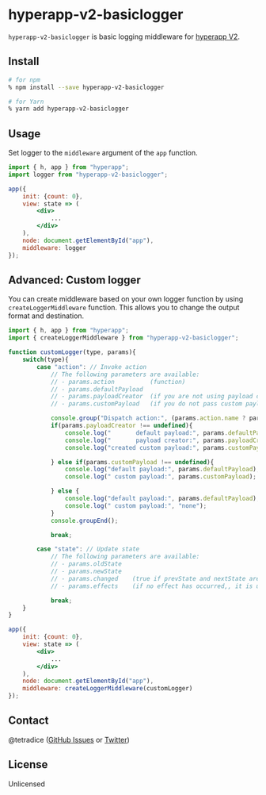 # hyperapp-v2-basiclogger

`hyperapp-v2-basiclogger` is basic logging middleware for [hyperapp V2](https://github.com/jorgebucaran/hyperapp).

## Install

```sh
# for npm
% npm install --save hyperapp-v2-basiclogger

# for Yarn
% yarn add hyperapp-v2-basiclogger
```

## Usage

Set logger to the `middleware` argument of the `app` function.

```jsx
import { h, app } from "hyperapp";
import logger from "hyperapp-v2-basiclogger";

app({
    init: {count: 0},
    view: state => (
        <div>
            ...
        </div>
    ),
    node: document.getElementById("app"),
    middleware: logger
});
```

## Advanced: Custom logger

You can create middleware based on your own logger function by using `createLoggerMiddleware` function. This allows you to change the output format and destination.

```jsx
import { h, app } from "hyperapp";
import { createLoggerMiddleware } from "hyperapp-v2-basiclogger";

function customLogger(type, params){
    switch(type){
        case "action": // Invoke action
            // The following parameters are available:
            // - params.action          (function)
            // - params.defaultPayload  
            // - params.payloadCreator  (if you are not using payload creator, it is undefined)
            // - params.customPayload   (if you do not pass custom payload, it is undefined)

            console.group("Dispatch action:", (params.action.name ? params.action.name : params.action));
            if(params.payloadCreator !== undefined){
                console.log("       default payload:", params.defaultPayload);
                console.log("       payload creator:", params.payloadCreator);
                console.log("created custom payload:", params.customPayload);

            } else if(params.customPayload !== undefined){
                console.log("default payload:", params.defaultPayload);
                console.log(" custom payload:", params.customPayload);

            } else {
                console.log("default payload:", params.defaultPayload);
                console.log(" custom payload:", "none");
            }
            console.groupEnd();

            break;

        case "state": // Update state
            // The following parameters are available:
            // - params.oldState
            // - params.newState  
            // - params.changed    (true if prevState and nextState are different, false otherwise)
            // - params.effects    (if no effect has occurred,, it is undefined)

            break;
    }
}

app({
    init: {count: 0},
    view: state => (
        <div>
            ...
        </div>
    ),
    node: document.getElementById("app"),
    middleware: createLoggerMiddleware(customLogger)
});
```

## Contact
@tetradice ([GitHub Issues](https://github.com/tetradice/hyperapp-v2-basiclogger/issues) or [Twitter](https://twitter.com/tetradice))


## License
Unlicensed